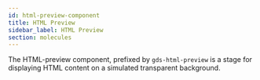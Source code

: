 ```yaml
---
id: html-preview-component
title: HTML Preview
sidebar_label: HTML Preview
section: molecules
---
```


The HTML-preview component, prefixed by `gds-html-preview` is a stage for displaying HTML content on a simulated transparent background.
